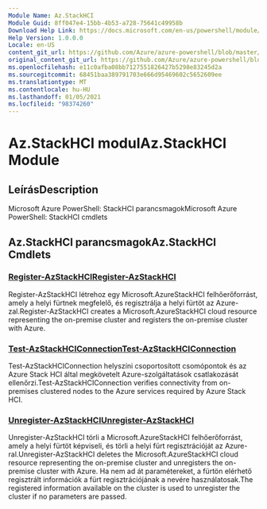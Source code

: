 ```yaml
---
Module Name: Az.StackHCI
Module Guid: 8ff047e4-15bb-4b53-a728-75641c49958b
Download Help Link: https://docs.microsoft.com/en-us/powershell/module/az.StackHCI
Help Version: 1.0.0.0
Locale: en-US
content_git_url: https://github.com/Azure/azure-powershell/blob/master/src/StackHCI/help/Az.StackHCI.md
original_content_git_url: https://github.com/Azure/azure-powershell/blob/master/src/StackHCI/help/Az.StackHCI.md
ms.openlocfilehash: e11c0afba08bb7127551826427b5298e83245d2a
ms.sourcegitcommit: 68451baa389791703e666d95469602c5652609ee
ms.translationtype: MT
ms.contentlocale: hu-HU
ms.lasthandoff: 01/05/2021
ms.locfileid: "98374260"
---
```

# <span data-ttu-id="ad8e8-101">Az.StackHCI modul</span><span class="sxs-lookup"><span data-stu-id="ad8e8-101">Az.StackHCI Module</span></span>
## <span data-ttu-id="ad8e8-102">Leírás</span><span class="sxs-lookup"><span data-stu-id="ad8e8-102">Description</span></span>
<span data-ttu-id="ad8e8-103">Microsoft Azure PowerShell: StackHCI parancsmagok</span><span class="sxs-lookup"><span data-stu-id="ad8e8-103">Microsoft Azure PowerShell: StackHCI cmdlets</span></span>

## <span data-ttu-id="ad8e8-104">Az.StackHCI parancsmagok</span><span class="sxs-lookup"><span data-stu-id="ad8e8-104">Az.StackHCI Cmdlets</span></span>
### [<span data-ttu-id="ad8e8-105">Register-AzStackHCI</span><span class="sxs-lookup"><span data-stu-id="ad8e8-105">Register-AzStackHCI</span></span>](Register-AzStackHCI.md)
<span data-ttu-id="ad8e8-106">Register-AzStackHCI létrehoz egy Microsoft.AzureStackHCI felhőerőforrást, amely a helyi fürtnek megfelelő, és regisztrálja a helyi fürtöt az Azure-zal.</span><span class="sxs-lookup"><span data-stu-id="ad8e8-106">Register-AzStackHCI creates a Microsoft.AzureStackHCI cloud resource representing the on-premise cluster and registers the on-premise cluster with Azure.</span></span>

### [<span data-ttu-id="ad8e8-107">Test-AzStackHCIConnection</span><span class="sxs-lookup"><span data-stu-id="ad8e8-107">Test-AzStackHCIConnection</span></span>](Test-AzStackHCIConnection.md)
<span data-ttu-id="ad8e8-108">Test-AzStackHCIConnection helyszíni csoportosított csomópontok és az Azure Stack HCI által megkövetelt Azure-szolgáltatások csatlakozását ellenőrzi.</span><span class="sxs-lookup"><span data-stu-id="ad8e8-108">Test-AzStackHCIConnection verifies connectivity from on-premises clustered nodes to the Azure services required by Azure Stack HCI.</span></span>

### [<span data-ttu-id="ad8e8-109">Unregister-AzStackHCI</span><span class="sxs-lookup"><span data-stu-id="ad8e8-109">Unregister-AzStackHCI</span></span>](Unregister-AzStackHCI.md)
<span data-ttu-id="ad8e8-110">Unregister-AzStackHCI törli a Microsoft.AzureStackHCI felhőerőforrást, amely a helyi fürtöt képviseli, és törli a helyi fürt regisztrációját az Azure-ral.</span><span class="sxs-lookup"><span data-stu-id="ad8e8-110">Unregister-AzStackHCI deletes the Microsoft.AzureStackHCI cloud resource representing the on-premise cluster and unregisters the on-premise cluster with Azure.</span></span>
<span data-ttu-id="ad8e8-111">Ha nem ad át paramétereket, a fürtön elérhető regisztrált információk a fürt regisztrációjának a nevére használatosak.</span><span class="sxs-lookup"><span data-stu-id="ad8e8-111">The registered information available on the cluster is used to unregister the cluster if no parameters are passed.</span></span>

